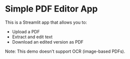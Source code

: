 
# Simple PDF Editor App

This is a Streamlit app that allows you to:
- Upload a PDF
- Extract and edit text
- Download an edited version as PDF

Note: This demo doesn't support OCR (image-based PDFs).
